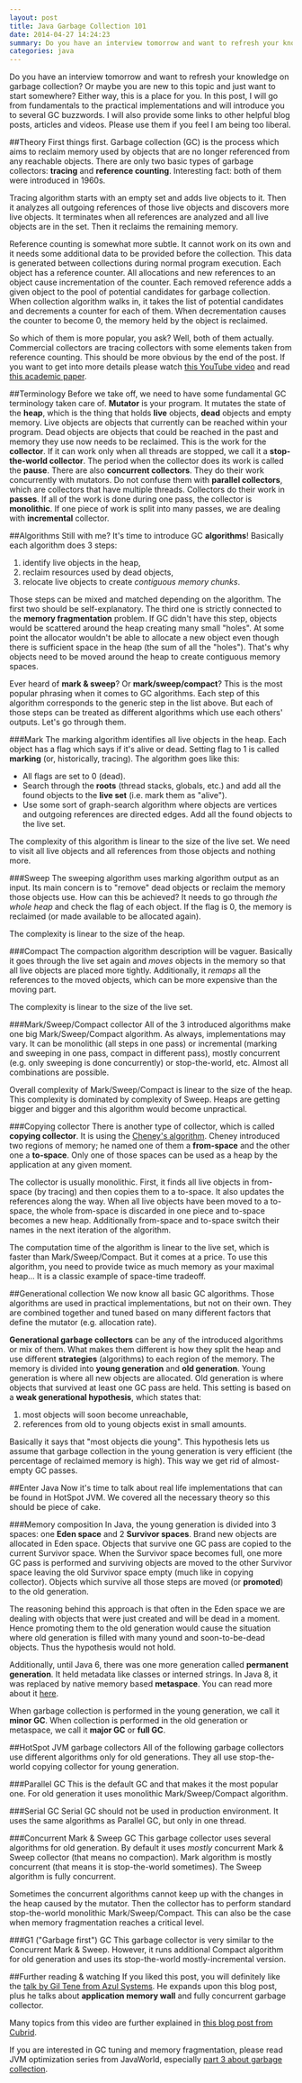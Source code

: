```yaml
---
layout: post
title: Java Garbage Collection 101
date: 2014-04-27 14:24:23
summary: Do you have an interview tomorrow and want to refresh your knowledge on garbage collection? Or maybe you are new to this topic and just want to start somewhere? Either way, this is a place for you. In this post, I will go from fundamentals to the practical implementations and will introduce you to several GC buzzwords.
categories: java
---
```


Do you have an interview tomorrow and want to refresh your knowledge on garbage collection? Or maybe you are new to this topic and just want to start somewhere? Either way, this is a place for you. In this post, I will go from fundamentals to the practical implementations and will introduce you to several GC buzzwords. I will also provide some links to other helpful blog posts, articles and videos. Please use them if you feel I am being too liberal.

##Theory
First things first. Garbage collection (GC) is the process which aims to reclaim memory used by objects that are no longer referenced from any reachable objects. There are only two basic types of garbage collectors: **tracing** and **reference counting**. Interesting fact: both of them were introduced in 1960s.

Tracing algorithm starts with an empty set and adds live objects to it. Then it analyzes all outgoing references of those live objects and discovers more live objects. It terminates when all references are analyzed and all live objects are in the set. Then it reclaims the remaining memory.

Reference counting is somewhat more subtle. It cannot work on its own and it needs some additional data to be provided before the collection. This data is generated between collections during normal program execution. Each object has a reference counter. All allocations and new references to an object cause incrementation of the counter. Each removed reference adds a given object to the pool of potential candidates for garbage collection. When collection algorithm walks in, it takes the list of potential candidates and decrements a counter for each of them. When decrementation causes the counter to become 0, the memory held by the object is reclaimed.

So which of them is more popular, you ask? Well, both of them actually. Commercial collectors are tracing collectors with some elements taken from reference counting. This should be more obvious by the end of the post. If you want to get into more details please watch [this YouTube video](https://www.youtube.com/watch?v=XtUtfARSIv8) and read [this academic paper](http://www.cs.virginia.edu/~cs415/reading/bacon-garbage.pdf).

##Terminology
Before we take off, we need to have some fundamental GC terminology taken care of. **Mutator** is your program. It mutates the state of the **heap**, which is the thing that holds **live** objects, **dead** objects and empty memory. Live objects are objects that currently can be reached within your program. Dead objects are objects that could be reached in the past and memory they use now needs to be reclaimed. This is the work for the **collector**. If it can work only when all threads are stopped, we call it a **stop-the-world collector**. The period when the collector does its work is called the **pause**. There are also **concurrent collectors**. They do their work concurrently with mutators. Do not confuse them with **parallel collectors**, which are collectors that have multiple threads. Collectors do their work in **passes**. If all of the work is done during one pass, the collector is **monolithic**. If one piece of work is split into many passes, we are dealing with **incremental** collector.

##Algorithms
Still with me? It's time to introduce GC **algorithms**! Basically each algorithm does 3 steps:

1. identify live objects in the heap,
1. reclaim resources used by dead objects,
1. relocate live objects to create *contiguous memory chunks*.

Those steps can be mixed and matched depending on the algorithm. The first two should be self-explanatory. The third one is strictly connected to the **memory fragmentation** problem. If GC didn't have this step, objects would be scattered around the heap creating many small "holes". At some point the allocator wouldn't be able to allocate a new object even though there is sufficient space in the heap (the sum of all the "holes"). That's why objects need to be moved around the heap to create contiguous memory spaces.

Ever heard of **mark & sweep**? Or **mark/sweep/compact**? This is the most popular phrasing when it comes to GC algorithms. Each step of this algorithm corresponds to the generic step in the list above. But each of those steps can be treated as different algorithms which use each others' outputs. Let's go through them.

###Mark
The marking algorithm identifies all live objects in the heap. Each object has a flag which says if it's alive or dead. Setting flag to 1 is called **marking** (or, historically, tracing). The algorithm goes like this:

- All flags are set to 0 (dead).
- Search through the **roots** (thread stacks, globals, etc.) and add all the found objects to the **live set** (i.e. mark them as "alive").
- Use some sort of graph-search algorithm where objects are vertices and outgoing references are directed edges. Add all the found objects to the live set.

The complexity of this algorithm is linear to the size of the live set. We need to visit all live objects and all references from those objects and nothing more.

###Sweep
The sweeping algorithm uses marking algorithm output as an input. Its main concern is to "remove" dead objects or reclaim the memory those objects use. How can this be achieved? It needs to go through *the whole heap* and check the flag of each object. If the flag is 0, the memory is reclaimed (or made available to be allocated again).

The complexity is linear to the size of the heap.

###Compact
The compaction algorithm description will be vaguer. Basically it goes through the live set again and *moves* objects in the memory so that all live objects are placed more tightly. Additionally, it *remaps* all the references to the moved objects, which can be more expensive than the moving part.

The complexity is linear to the size of the live set.

###Mark/Sweep/Compact collector
All of the 3 introduced algorithms make one big Mark/Sweep/Compact algorithm. As always, implementations may vary. It can be monolithic (all steps in one pass) or incremental (marking and sweeping in one pass, compact in different pass), mostly concurrent (e.g. only sweeping is done concurrently) or stop-the-world, etc. Almost all combinations are possible.

Overall complexity of Mark/Sweep/Compact is linear to the size of the heap. This complexity is dominated by complexity of Sweep. Heaps are getting bigger and bigger and this algorithm would become unpractical.

###Copying collector
There is another type of collector, which is called **copying collector**. It is using the [Cheney's algorithm](http://en.wikipedia.org/wiki/Cheney%27s_algorithm). Cheney introduced two regions of memory; he named one of them a **from-space** and the other one a **to-space**. Only one of those spaces can be used as a heap by the application at any given moment.

The collector is usually monolithic. First, it finds all live objects in from-space (by tracing) and then copies them to a to-space. It also updates the references along the way. When all live objects have been moved to a to-space, the whole from-space is discarded in one piece and to-space becomes a new heap. Additionally from-space and to-space switch their names in the next iteration of the algorithm.

The computation time of the algorithm is linear to the live set, which is faster than Mark/Sweep/Compact. But it comes at a price. To use this algorithm, you need to provide twice as much memory as your maximal heap... It is a classic example of space-time tradeoff.

##Generational collection
We now know all basic GC algorithms. Those algorithms are used in practical implementations, but not on their own. They are combined together and tuned based on many different factors that define the mutator (e.g. allocation rate).

**Generational garbage collectors** can be any of the introduced algorithms or mix of them. What makes them different is how they split the heap and use different **strategies** (algorithms) to each region of the memory. The memory is divided into **young generation** and **old generation**. Young generation is where all new objects are allocated. Old generation is where objects that survived at least one GC pass are held. This setting is based on a **weak generational hypothesis**, which states that:

1. most objects will soon become unreachable,
1. references from old to young objects exist in small amounts.

Basically it says that "most objects die young". This hypothesis lets us assume that garbage collection in the young generation is very efficient (the percentage of reclaimed memory is high). This way we get rid of almost-empty GC passes.

##Enter Java
Now it's time to talk about real life implementations that can be found in HotSpot JVM. We covered all the necessary theory so this should be piece of cake.

###Memory composition
In Java, the young generation is divided into 3 spaces: one **Eden space** and 2 **Survivor spaces**. Brand new objects are allocated in Eden space. Objects that survive one GC pass are copied to the current Survivor space. When the Survivor space becomes full, one more GC pass is performed and surviving objects are moved to the other Survivor space leaving the old Survivor space empty (much like in copying collector). Objects which survive all those steps are moved (or **promoted**) to the old generation.

The reasoning behind this approach is that often in the Eden space we are dealing with objects that were just created and will be dead in a moment. Hence promoting them to the old generation would cause the situation where old generation is filled with many yound and soon-to-be-dead objects. Thus the hypothesis would not hold.

Additionally, until Java 6, there was one more generation called **permanent generation**. It held metadata like classes or interned strings. In Java 8, it was replaced by native memory based **metaspace**. You can read more about it [here](http://javaeesupportpatterns.blogspot.com/2013/02/java-8-from-permgen-to-metaspace.html).

When garbage collection is performed in the young generation, we call it **minor GC**. When collection is performed in the old generation or metaspace, we call it **major GC** or **full GC**.

##HotSpot JVM garbage collectors
All of the following garbage collectors use different algorithms only for old generations. They all use stop-the-world copying collector for young generation.

###Parallel GC
This is the default GC and that makes it the most popular one. For old generation it uses monolithic Mark/Sweep/Compact algorithm.

###Serial GC
Serial GC should not be used in production environment. It uses the same algorithms as Parallel GC, but only in one thread.

###Concurrent Mark & Sweep GC
This garbage collector uses several algorithms for old generation. By default it uses *mostly* concurrent Mark & Sweep collector (that means no compaction). Mark algorithm is mostly concurrent (that means it is stop-the-world sometimes). The Sweep algorithm is fully concurrent.

Sometimes the concurrent algorithms cannot keep up with the changes in the heap caused by the mutator. Then the collector has to perform standard stop-the-world monolithic Mark/Sweep/Compact. This can also be the case when memory fragmentation reaches a critical level.

###G1 ("Garbage first") GC
This garbage collector is very similar to the Concurrent Mark & Sweep. However, it runs additional Compact algorithm for old generation and uses its stop-the-world mostly-incremental version.

##Further reading & watching
If you liked this post, you will definitely like the [talk by Gil Tene from Azul Systems](https://www.youtube.com/watch?v=we_enrM7TSY). He expands upon this blog post, plus he talks about **application memory wall** and fully concurrent garbage collector.

Many topics from this video are further explained in [this blog post from Cubrid](http://www.cubrid.org/blog/dev-platform/understanding-java-garbage-collection/).

If you are interested in GC tuning and memory fragmentation, please read JVM optimization series from JavaWorld, especially [part 3 about garbage collection](http://www.javaworld.com/article/2078645/java-se/jvm-performance-optimization-part-3-garbage-collection.html).
